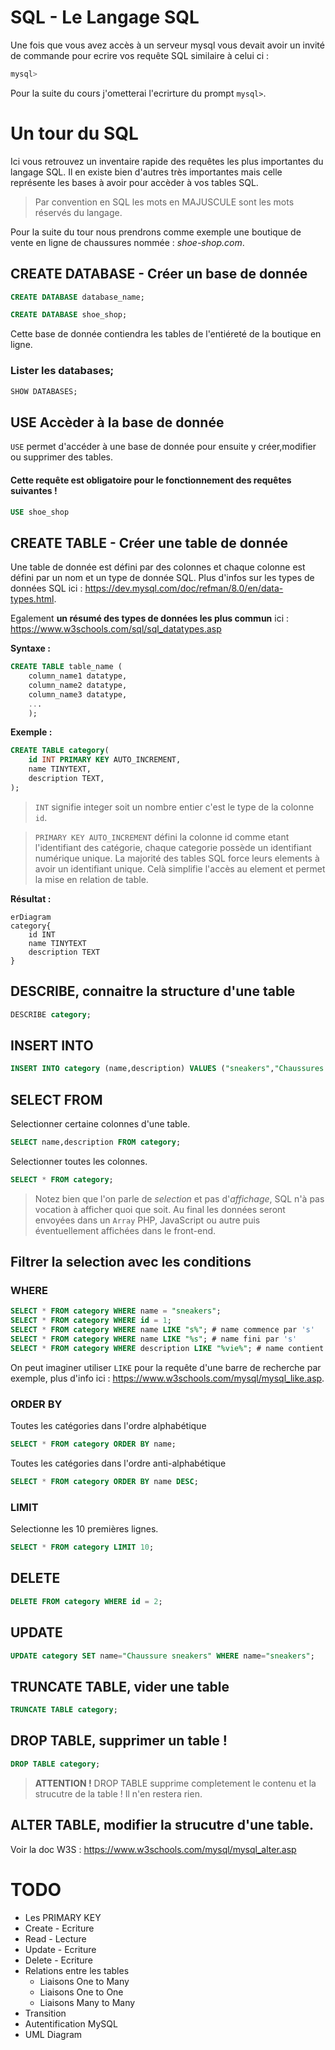 # SQL - Le Langage SQL
Une fois que vous avez accès à un serveur mysql vous devait avoir un invité de commande pour ecrire vos requête SQL similaire à celui ci :
```sql
mysql>
```
Pour la suite du cours j'ometterai l'ecrirture du prompt `mysql>`.
# Un tour du SQL
Ici vous retrouvez un inventaire rapide des requêtes les plus importantes du langage SQL. Il en existe bien d'autres très importantes mais celle représente les bases à avoir pour accèder à vos tables SQL.

> Par convention en SQL les mots en MAJUSCULE sont les mots réservés du langage.

Pour la suite du tour nous prendrons comme exemple une boutique de vente en ligne de chaussures nommée : *shoe-shop.com*.
## CREATE DATABASE - Créer un base de donnée

```sql
CREATE DATABASE database_name;
```
```sql
CREATE DATABASE shoe_shop;
```
Cette base de donnée contiendra les tables de l'entiéreté de la boutique en ligne.

### Lister les databases;
```sql
SHOW DATABASES;
```

## USE Accèder à la base de donnée
`USE` permet d'accéder à une base de donnée pour ensuite y créer,modifier ou supprimer des tables.
#### **Cette requête est obligatoire pour le fonctionnement des requêtes suivantes !**
```sql
USE shoe_shop
```
## CREATE TABLE - Créer une table de donnée
Une table de donnée est défini par des colonnes et chaque colonne est défini par un nom et un type de donnée SQL.
Plus d'infos sur les types de données SQL ici : https://dev.mysql.com/doc/refman/8.0/en/data-types.html.

Egalement **un résumé des types de données les plus commun** ici : https://www.w3schools.com/sql/sql_datatypes.asp

**Syntaxe :**
```sql
CREATE TABLE table_name (
    column_name1 datatype,
    column_name2 datatype,
    column_name3 datatype,
    ...
    );
```
**Exemple :**
```sql
CREATE TABLE category(
    id INT PRIMARY KEY AUTO_INCREMENT,
    name TINYTEXT,
    description TEXT,
);
```
> `INT` signifie integer soit un nombre entier c'est le type de la colonne `id`.

> `PRIMARY KEY AUTO_INCREMENT` défini la colonne id comme etant l'identifiant des catégorie, chaque categorie possède un identifiant numérique unique. La majorité des tables SQL force leurs elements à avoir un identifiant unique. Celà simplifie l'accès au element et permet la mise en relation de table.

**Résultat :**
```mermaid
erDiagram
category{
    id INT
    name TINYTEXT
    description TEXT
}
```
<!-- ```sql
CREATE TABLE product (
    id INT PRIMARY KEY AUTO_INCREMENT,
    name TINYTEXT,
    description TEXT,
    price FLOAT(5,2),
    category INT FOREIGN KEY,
    ...
    );
``` -->

## DESCRIBE, connaitre la structure d'une table
```sql
DESCRIBE category;
```

## INSERT INTO

```sql
INSERT INTO category (name,description) VALUES ("sneakers","Chaussures unisexe pour la vie quotidien.");
```

## SELECT FROM
Selectionner certaine colonnes d'une table.
```sql
SELECT name,description FROM category;
```
Selectionner toutes les colonnes.
```sql
SELECT * FROM category;
```
> Notez bien que l'on parle de *selection* et pas d'*affichage*, SQL n'à pas vocation à afficher quoi que soit. Au final les données seront envoyées dans un `Array` PHP, JavaScript ou autre puis éventuellement affichées dans le front-end.

## Filtrer la selection avec les conditions
### WHERE
```sql
SELECT * FROM category WHERE name = "sneakers"; 
SELECT * FROM category WHERE id = 1;
SELECT * FROM category WHERE name LIKE "s%"; # name commence par 's'
SELECT * FROM category WHERE name LIKE "%s"; # name fini par 's'
SELECT * FROM category WHERE description LIKE "%vie%"; # name contient 'vie'
```
On peut imaginer utiliser `LIKE` pour la requête d'une barre de recherche par exemple, plus d'info ici : https://www.w3schools.com/mysql/mysql_like.asp.

### ORDER BY
Toutes les catégories dans l'ordre alphabétique
```sql
SELECT * FROM category ORDER BY name; 
```

Toutes les catégories dans l'ordre anti-alphabétique
```sql
SELECT * FROM category ORDER BY name DESC; 
```

### LIMIT
Selectionne les 10 premières lignes.
```sql
SELECT * FROM category LIMIT 10;
```

## DELETE
```sql
DELETE FROM category WHERE id = 2;
```

## UPDATE
```sql
UPDATE category SET name="Chaussure sneakers" WHERE name="sneakers";
```
## TRUNCATE TABLE, vider une table
```sql
TRUNCATE TABLE category;
```
## DROP TABLE, supprimer un table !
```sql
DROP TABLE category;
```
> **ATTENTION !** DROP TABLE supprime completement le contenu et la strucutre de la table ! Il n'en restera rien.

## ALTER TABLE, modifier la strucutre d'une table.
Voir la doc W3S : https://www.w3schools.com/mysql/mysql_alter.asp

# TODO
- Les PRIMARY KEY
- Create - Ecriture
- Read - Lecture
- Update - Ecriture
- Delete - Ecriture
- Relations entre les tables
    - Liaisons One to Many
    - Liaisons One to One
    - Liaisons Many to Many
- Transition
- Autentification MySQL
- UML Diagram